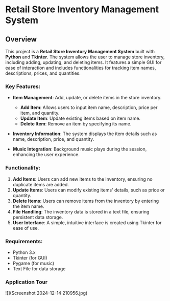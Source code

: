# Retail Store Inventory Management System

## Overview

This project is a **Retail Store Inventory Management System** built with **Python** and **Tkinter**. The system allows the user to manage store inventory, including adding, updating, and deleting items. It features a simple GUI for ease of interaction and includes functionalities for tracking item names, descriptions, prices, and quantities.

### Key Features:
- **Item Management**: Add, update, or delete items in the store inventory.
  - **Add Item**: Allows users to input item name, description, price per item, and quantity.
  - **Update Item**: Update existing items based on item name.
  - **Delete Item**: Remove an item by specifying its name.
  
- **Inventory Information**: The system displays the item details such as name, description, price, and quantity.

- **Music Integration**: Background music plays during the session, enhancing the user experience.

### Functionality:
1. **Add Items**: Users can add new items to the inventory, ensuring no duplicate items are added.
2. **Update Items**: Users can modify existing items' details, such as price or quantity.
3. **Delete Items**: Users can remove items from the inventory by entering the item name.
4. **File Handling**: The inventory data is stored in a text file, ensuring persistent data storage.
5. **User Interface**: A simple, intuitive interface is created using Tkinter for ease of use.

### Requirements:
- Python 3.x
- Tkinter (for GUI)
- Pygame (for music)
- Text File for data storage

### Application Tour
![](Screenshot 2024-12-14 210956.jpg)

